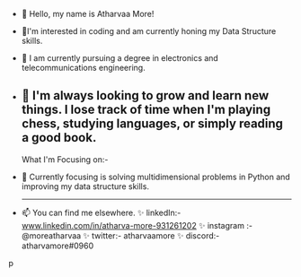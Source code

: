 - 👋 Hello, my name is Atharvaa More!
- 👀I'm interested in coding and am currently honing my Data Structure skills. 
- 🌱 I am currently pursuing a degree in electronics and telecommunications engineering.
- 🌠 I'm always looking to grow and learn new things. I lose track of time when I'm playing chess, studying languages, or simply reading a good book.
   -----------------------------------------  
     What I'm Focusing on:-
- 🚀 Currently focusing is solving multidimensional problems in Python and improving my data structure skills.
     
   --------------------------------------------------
- 📫 You can find me elsewhere. 
     ✨ linkedIn:- www.linkedin.com/in/atharva-more-931261202
     ✨ instagram :- @moreatharvaa
     ✨ twitter:- atharvaamore
     ✨ discord:- atharvamore#0960
      


<!---
moreatharvaa/moreatharvaa is a ✨ special ✨ repository because its `README.md` (this file) appears on your GitHub profile.
You can click the Preview link to take a look at your changes.
--->
p
